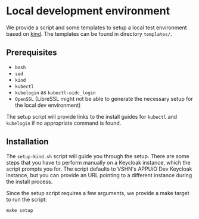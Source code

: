 # Local development environment

We provide a script and some templates to setup a local test environment based on [kind](https://kind.sigs.k8s.io/).
The templates can be found in directory `templates/`.

## Prerequisites

* `bash`
* `sed`
* `kind`
* `kubectl`
* `kubelogin` as `kubectl-oidc_login`
* `OpenSSL` (LibreSSL might not be able to generate the necessary setup for the local dev environment)

The setup script will provide links to the install guides for `kubectl` and `kubelogin` if no appropriate command is found.

## Installation

The `setup-kind.sh` script will guide you through the setup.
There are some steps that you have to perform manually on a Keycloak instance, which the script prompts you for.
The script defaults to VSHN's APPUiO Dev Keycloak instance, but you can provide an URL pointing to a different instance during the install process.

Since the setup script requires a few arguments, we provide a make target to run the script:

```
make setup
```
